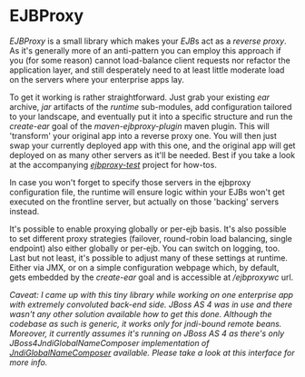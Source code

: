 # EJBProxy

*EJBProxy* is a small library which makes your *EJB*s act as a *reverse proxy*.
As it's generally more of an anti-pattern you can employ this approach if you
(for some reason) cannot load-balance client requests nor refactor the application
layer, and still desperately need to at least little moderate load on the servers
where your enterprise apps lay.

To get it working is rather straightforward. Just grab your existing *ear* archive,
*jar* artifacts of the *runtime* sub-modules, add configuration tailored to your landscape,
and eventually put it into a specific structure and run the *create-ear* goal of the
*maven-ejbproxy-plugin* maven plugin. This will 'transform' your original app into a
reverse proxy one. You will then just swap your currently deployed app with this one,
and the original app will get deployed on as many other servers as it'll be needed.
Best if you take a look at the accompanying *[ejbproxy-test](https://github.com/premysl-kaloc/ejbproxy-test)*
project for how-tos.

In case you won't forget to specify those servers in the ejbproxy configuration file,
the runtime will ensure logic within your EJBs won't get executed on the frontline server,
but actually on those 'backing' servers instead.

It's possible to enable proxying globally or per-ejb basis. It's also possible to set different
proxy strategies (failover, round-robin load balancing, single endpoint) also either globally or per-ejb.
You can switch on logging, too. Last but not least, it's possible to adjust many of these settings
at runtime. Either via JMX, or on a simple configuration webpage which, by default, gets embedded
by the *create-ear* goal and is accessible at */ejbproxywc* url.

*Caveat: I came up with this tiny library while working on one enterprise app with extremely convoluted back-end
side. JBoss AS 4 was in use and there wasn't any other solution available how to get this done.
Although the codebase as such is generic, it works only for jndi-bound remote beans. Moreover, it currently assumes
it's running on JBoss AS 4 as there's only JBoss4JndiGlobalNameComposer implementation of [JndiGlobalNameComposer](ejbproxy-runtime/src/main/java/ejbproxy/runtime/util/jndi/JndiGlobalNameComposer.java)
available. Please take a look at this interface for more info.*
